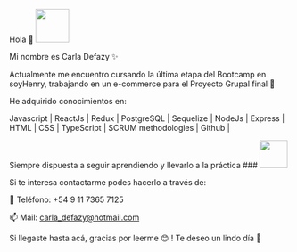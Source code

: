 Hola 👋
<img src="https://media.giphy.com/media/LnQjpWaON8nhr21vNW/giphy.gif" width="60">


Mi nombre es Carla Defazy :sparkles:

Actualmente me encuentro cursando la última etapa del Bootcamp en soyHenry, trabajando en un e-commerce para el Proyecto Grupal final :rocket:

He adquirido conocimientos en:

 Javascript |
 ReactJs |
 Redux |
 PostgreSQL |
 Sequelize |
 NodeJs |
 Express |
 HTML |
 CSS |
 TypeScript |
 SCRUM methodologies |
 Github |

Siempre dispuesta a seguir aprendiendo y llevarlo a la práctica ### <img src="https://media.giphy.com/media/VgCDAzcKvsR6OM0uWg/giphy.gif" width="50">

Si te interesa contactarme podes hacerlo a través de:

:calling: Teléfono: +54 9 11 7365 7125

:mailbox: Mail: carla_defazy@hotmail.com


Si llegaste hasta acá, gracias por leerme :blush: ! Te deseo un lindo día :yellow_heart:

